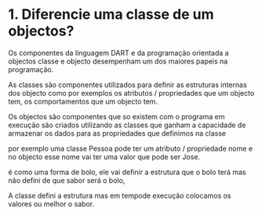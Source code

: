 # 1. Diferencie uma classe de um objectos?

Os componentes da linguagem DART e da programação orientada a objectos classe e objecto desempenham um dos maiores papeis na programação.

As classes são componentes utilizados para definir as estruturas internas dos objecto como por exemplos os atributos / propriedades que um objecto tem, os comportamentos que um objecto tem.

Os objectos são componentes que so existem com o programa em execução são criados utilizando as classes que ganham a capacidade de armazenar os dados para as propriedades que definimos na classe 

por exemplo uma classe Pessoa pode ter um atributo / propriedade nome e no objecto esse nome vai ter uma valor que pode ser Jose.

é como uma forma de bolo, ele vai definir a estrutura que o bolo terá mas não defini de que sabor será o bolo, 

A classe defini a estrutura mas em tempode execução colocamos os valores ou melhor o sabor.